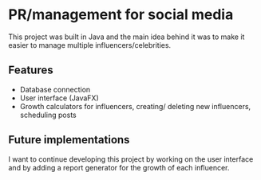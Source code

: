# PR/management for social media

This project was built in Java and the main idea behind it was to make it easier to manage multiple influencers/celebrities.

## Features
- Database connection
- User interface (JavaFX)
- Growth calculators for influencers, creating/ deleting new influencers, scheduling posts

## Future implementations
I want to continue developing this project by working on the user interface and by adding a report generator for the growth of each influencer.
